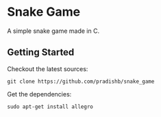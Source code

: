 # Snake Game
A simple snake game made in C.

## Getting Started
Checkout the latest sources:

    git clone https://github.com/pradishb/snake_game

Get the dependencies:

    sudo apt-get install allegro
